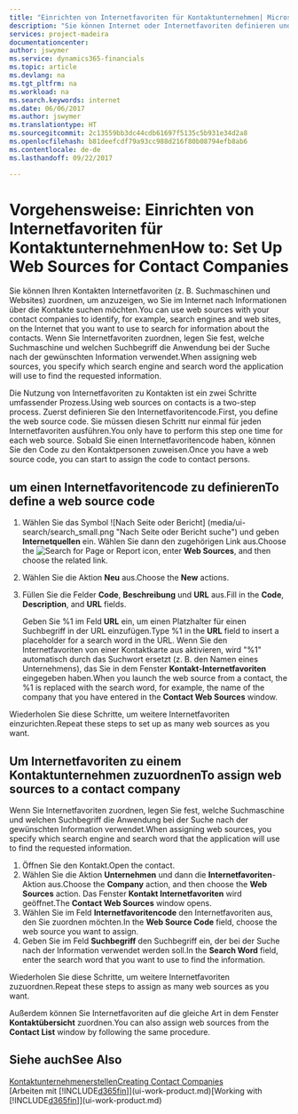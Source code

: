 ```yaml
---
title: "Einrichten von Internetfavoriten für Kontaktunternehmen| Microsoft Docs"
description: "Sie können Internet oder Internetfavoriten definieren und diese einem Kontaktunternehmen zuordnen, die Ihnen helfen, zu identifizieren, wie Sie nach Informationen über die Kontakte suchen möchten."
services: project-madeira
documentationcenter: 
author: jswymer
ms.service: dynamics365-financials
ms.topic: article
ms.devlang: na
ms.tgt_pltfrm: na
ms.workload: na
ms.search.keywords: internet
ms.date: 06/06/2017
ms.author: jswymer
ms.translationtype: HT
ms.sourcegitcommit: 2c13559bb3dc44cdb61697f5135c5b931e34d2a8
ms.openlocfilehash: b81deefcdf79a93cc988d216f80b08794efb8ab6
ms.contentlocale: de-de
ms.lasthandoff: 09/22/2017

---
```

# <a name="how-to-set-up-web-sources-for-contact-companies"></a><span data-ttu-id="9bd77-103">Vorgehensweise: Einrichten von Internetfavoriten für Kontaktunternehmen</span><span class="sxs-lookup"><span data-stu-id="9bd77-103">How to: Set Up Web Sources for Contact Companies</span></span>
<span data-ttu-id="9bd77-104">Sie können Ihren Kontakten Internetfavoriten (z. B. Suchmaschinen und Websites) zuordnen, um anzuzeigen, wo Sie im Internet nach Informationen über die Kontakte suchen möchten.</span><span class="sxs-lookup"><span data-stu-id="9bd77-104">You can use web sources with your contact companies to identify, for example, search engines and web sites, on the Internet that you want to use to search for information about the contacts.</span></span> <span data-ttu-id="9bd77-105">Wenn Sie Internetfavoriten zuordnen, legen Sie fest, welche Suchmaschine und welchen Suchbegriff die Anwendung bei der Suche nach der gewünschten Information verwendet.</span><span class="sxs-lookup"><span data-stu-id="9bd77-105">When assigning web sources, you specify which search engine and search word the application will use to find the requested information.</span></span>

<span data-ttu-id="9bd77-106">Die Nutzung von Internetfavoriten zu Kontakten ist ein zwei Schritte umfassender Prozess.</span><span class="sxs-lookup"><span data-stu-id="9bd77-106">Using web sources on contacts is a two-step process.</span></span> <span data-ttu-id="9bd77-107">Zuerst definieren Sie den Internetfavoritencode.</span><span class="sxs-lookup"><span data-stu-id="9bd77-107">First, you define the web source code.</span></span> <span data-ttu-id="9bd77-108">Sie müssen diesen Schritt nur einmal für jeden Internetfavoriten ausführen.</span><span class="sxs-lookup"><span data-stu-id="9bd77-108">You only have to perform this step one time for each web source.</span></span> <span data-ttu-id="9bd77-109">Sobald Sie einen Internetfavoritencode haben, können Sie den Code zu den Kontaktpersonen zuweisen.</span><span class="sxs-lookup"><span data-stu-id="9bd77-109">Once you have a web source code, you can start to assign the code to contact persons.</span></span>

## <a name="to-define-a-web-source-code"></a><span data-ttu-id="9bd77-110">um einen Internetfavoritencode zu definieren</span><span class="sxs-lookup"><span data-stu-id="9bd77-110">To define a web source code</span></span>
1. <span data-ttu-id="9bd77-111">Wählen Sie das Symbol ![Nach Seite oder Bericht] (media/ui-search/search_small.png "Nach Seite oder Bericht suche") und geben **Internetquellen** ein. Wählen Sie dann den zugehörigen Link aus.</span><span class="sxs-lookup"><span data-stu-id="9bd77-111">Choose the ![Search for Page or Report](media/ui-search/search_small.png "Search for Page or Report icon") icon, enter **Web Sources**, and then choose the related link.</span></span>
2. <span data-ttu-id="9bd77-112">Wählen Sie die Aktion **Neu** aus.</span><span class="sxs-lookup"><span data-stu-id="9bd77-112">Choose the **New** actions.</span></span>
3. <span data-ttu-id="9bd77-113">Füllen Sie die Felder **Code**, **Beschreibung** und **URL** aus.</span><span class="sxs-lookup"><span data-stu-id="9bd77-113">Fill in the **Code**, **Description**, and **URL** fields.</span></span>

    <span data-ttu-id="9bd77-114">Geben Sie %1 im Feld **URL** ein, um einen Platzhalter für einen Suchbegriff in der URL einzufügen.</span><span class="sxs-lookup"><span data-stu-id="9bd77-114">Type %1 in the **URL** field to insert a placeholder for a search word in the URL.</span></span> <span data-ttu-id="9bd77-115">Wenn Sie den Internetfavoriten von einer Kontaktkarte aus aktivieren, wird "%1" automatisch durch das Suchwort ersetzt (z. B. den Namen eines Unternehmens), das Sie in dem Fenster **Kontakt-Internetfavoriten** eingegeben haben.</span><span class="sxs-lookup"><span data-stu-id="9bd77-115">When you launch the web source from a contact, the %1 is replaced with the search word, for example, the name of the company that you have entered in the **Contact Web Sources** window.</span></span>

<span data-ttu-id="9bd77-116">Wiederholen Sie diese Schritte, um weitere Internetfavoriten einzurichten.</span><span class="sxs-lookup"><span data-stu-id="9bd77-116">Repeat these steps to set up as many web sources as you want.</span></span>

## <a name="to-assign-web-sources-to-a-contact-company"></a><span data-ttu-id="9bd77-117">Um Internetfavoriten zu einem Kontaktunternehmen zuzuordnen</span><span class="sxs-lookup"><span data-stu-id="9bd77-117">To assign web sources to a contact company</span></span>
<span data-ttu-id="9bd77-118">Wenn Sie Internetfavoriten zuordnen, legen Sie fest, welche Suchmaschine und welchen Suchbegriff die Anwendung bei der Suche nach der gewünschten Information verwendet.</span><span class="sxs-lookup"><span data-stu-id="9bd77-118">When assigning web sources, you specify which search engine and search word that the application will use to find the requested information.</span></span>

1. <span data-ttu-id="9bd77-119">Öffnen Sie den Kontakt.</span><span class="sxs-lookup"><span data-stu-id="9bd77-119">Open the contact.</span></span>
2. <span data-ttu-id="9bd77-120">Wählen Sie die Aktion **Unternehmen** und dann die **Internetfavoriten**-Aktion aus.</span><span class="sxs-lookup"><span data-stu-id="9bd77-120">Choose the **Company** action, and then choose the **Web Sources** action.</span></span> <span data-ttu-id="9bd77-121">Das Fenster **Kontakt Internetfavoriten** wird geöffnet.</span><span class="sxs-lookup"><span data-stu-id="9bd77-121">The **Contact Web Sources** window opens.</span></span>
3. <span data-ttu-id="9bd77-122">Wählen Sie im Feld **Internetfavoritencode** den Internetfavoriten aus, den Sie zuordnen möchten.</span><span class="sxs-lookup"><span data-stu-id="9bd77-122">In the **Web Source Code** field, choose the web source you want to assign.</span></span>
4. <span data-ttu-id="9bd77-123">Geben Sie im Feld **Suchbegriff** den Suchbegriff ein, der bei der Suche nach der Information verwendet werden soll.</span><span class="sxs-lookup"><span data-stu-id="9bd77-123">In the **Search Word** field, enter the search word that you want to use to find the information.</span></span>

<span data-ttu-id="9bd77-124">Wiederholen Sie diese Schritte, um weitere Internetfavoriten zuzuordnen.</span><span class="sxs-lookup"><span data-stu-id="9bd77-124">Repeat these steps to assign as many web sources as you want.</span></span>

<span data-ttu-id="9bd77-125">Außerdem können Sie Internetfavoriten auf die gleiche Art in dem Fenster **Kontaktübersicht** zuordnen.</span><span class="sxs-lookup"><span data-stu-id="9bd77-125">You can also assign web sources from the **Contact List** window by following the same procedure.</span></span>

## <a name="see-also"></a><span data-ttu-id="9bd77-126">Siehe auch</span><span class="sxs-lookup"><span data-stu-id="9bd77-126">See Also</span></span>
[<span data-ttu-id="9bd77-127">Kontaktunternehmenerstellen</span><span class="sxs-lookup"><span data-stu-id="9bd77-127">Creating Contact Companies</span></span>](marketing-create-contact-companies.md)  
<span data-ttu-id="9bd77-128">[Arbeiten mit [!INCLUDE[d365fin](includes/d365fin_md.md)]](ui-work-product.md)</span><span class="sxs-lookup"><span data-stu-id="9bd77-128">[Working with [!INCLUDE[d365fin](includes/d365fin_md.md)]](ui-work-product.md)</span></span>

